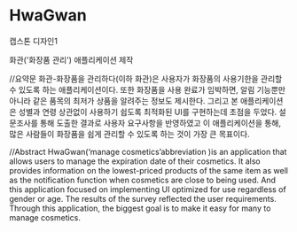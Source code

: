# HwaGwan

캡스톤 디자인1 

화관('화장품 관리') 애플리케이션 제작

//요약문
 화관-화장품을 관리하다(이하 화관)은 사용자가 화장품의 사용기한을 관리할 수 있도록 하는 애플리케이션이다. 
 또한 화장품을 사용 완료가 임박하면, 알림 기능뿐만 아니라 같은 품목의 최저가 상품을 알려주는 정보도 제시한다. 
 그리고 본 애플리케이션은 성별과 연령 상관없이 사용하기 쉽도록 최적화된 UI를 구현하는데 초점을 두었다. 
 설문조사를 통해 도출한 결과로 사용자 요구사항을 반영하였고 이 애플리케이션을 통해, 많은 사람들이 화장품을 쉽게 관리할 수 있도록 하는 것이 가장 큰 목표이다. 



//Abstract
  HwaGwan(‘manage cosmetics’abbreviation )is an application that allows users to manage the expiration date of their cosmetics.
  It also provides information on the lowest-priced products of the same item as well as the notification function when cosmetics are close to being used.
  And this application focused on implementing UI optimized for use regardless of gender or age.
  The results of the survey reflected the user requirements.
  Through this application, the biggest goal is to make it easy for many to manage cosmetics.
